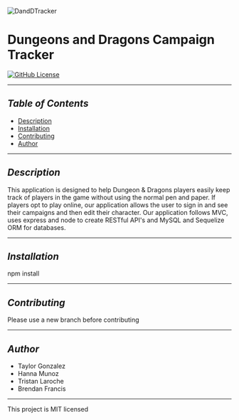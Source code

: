 ![DandDTracker](./public/imgages/homescreen.png)

# Dungeons and Dragons Campaign Tracker
[![GitHub License](https://img.shields.io/badge/License-MIT-blue)](https://opensource.org/licenses/MIT)

---------------

## *Table of Contents*
- [Description](#description)
- [Installation](#installation)
- [Contributing](#contributing)
- [Author](#author)

---------------

## *Description*
This application is designed to help Dungeon & Dragons players easily keep track of players in the game without using the normal pen and paper. If players opt to play online, our application allows the user to sign in and see their campaigns and then edit their character. Our application follows MVC, uses express and node to create RESTful API's and MySQL and Sequelize ORM for databases.

---------------

## *Installation*
npm install

---------------

## *Contributing*
Please use a new branch before contributing

---------------

## *Author*
- Taylor Gonzalez
- Hanna Munoz
- Tristan Laroche
- Brendan Francis

---------------

This project is MIT licensed